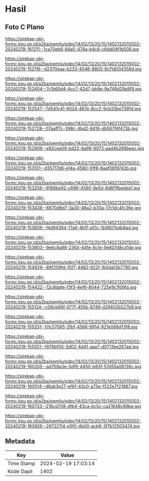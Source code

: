 # Hasil

## Foto C Plano

https://sirekap-obj-formc.kpu.go.id/a2ba/pemilu/pdpr/14/02/13/20/15/1402132015002-20240219-161211--1ca70eb6-84a5-474a-b4c6-c6dd04f1b508.jpg

https://sirekap-obj-formc.kpu.go.id/a2ba/pemilu/pdpr/14/02/13/20/15/1402132015002-20240219-152116--d2370eaa-b233-4046-8805-9cf1d004356d.jpg

https://sirekap-obj-formc.kpu.go.id/a2ba/pemilu/pdpr/14/02/13/20/15/1402132015002-20240219-152404--7c1b65d4-4cc7-42d7-bb9e-9a748d29a9f9.jpg

https://sirekap-obj-formc.kpu.go.id/a2ba/pemilu/pdpr/14/02/13/20/15/1402132015002-20240219-152547--7d541c41-6024-467e-8cc2-9cb20be7391d.jpg

https://sirekap-obj-formc.kpu.go.id/a2ba/pemilu/pdpr/14/02/13/20/15/1402132015002-20240219-152728--07aaff7c-398c-4bd2-8416-db567f4f473b.jpg

https://sirekap-obj-formc.kpu.go.id/a2ba/pemilu/pdpr/14/02/13/20/15/1402132015002-20240219-152909--e82cea09-bd22-4a98-9073-aad4b268beec.jpg

https://sirekap-obj-formc.kpu.go.id/a2ba/pemilu/pdpr/14/02/13/20/15/1402132015002-20240219-153101--d35717d6-e14a-4580-91f8-6aaf06f9742b.jpg

https://sirekap-obj-formc.kpu.go.id/a2ba/pemilu/pdpr/14/02/13/20/15/1402132015002-20240219-153256--9166be92-c696-4560-9e5d-8d6f1fbedee1.jpg

https://sirekap-obj-formc.kpu.go.id/a2ba/pemilu/pdpr/14/02/13/20/15/1402132015002-20240219-153438--6870d8d7-3a30-46a2-b30a-17c1dc4fc36e.jpg

https://sirekap-obj-formc.kpu.go.id/a2ba/pemilu/pdpr/14/02/13/20/15/1402132015002-20240219-153609--f4d94364-17a6-4b1f-a51c-1b9607edb8ad.jpg

https://sirekap-obj-formc.kpu.go.id/a2ba/pemilu/pdpr/14/02/13/20/15/1402132015002-20240219-153903--9e6c8a86-2364-44fe-8c1e-9e807d8cd1de.jpg

https://sirekap-obj-formc.kpu.go.id/a2ba/pemilu/pdpr/14/02/13/20/15/1402132015002-20240219-154929--89f209fd-10f7-4482-922f-1b0da13b7760.jpg

https://sirekap-obj-formc.kpu.go.id/a2ba/pemilu/pdpr/14/02/13/20/15/1402132015002-20240219-154422--12c8dafe-f3f3-4ef6-8044-725e9c1f09fa.jpg

https://sirekap-obj-formc.kpu.go.id/a2ba/pemilu/pdpr/14/02/13/20/15/1402132015002-20240219-155124--c08cb66f-077f-455b-8749-d29402b527b9.jpg

https://sirekap-obj-formc.kpu.go.id/a2ba/pemilu/pdpr/14/02/13/20/15/1402132015002-20240219-155331--01c57065-2fbf-4566-9914-921e068d13f8.jpg

https://sirekap-obj-formc.kpu.go.id/a2ba/pemilu/pdpr/14/02/13/20/15/1402132015002-20240219-155551--f976bf00-3d02-4d41-aaa7-d0713be267ad.jpg

https://sirekap-obj-formc.kpu.go.id/a2ba/pemilu/pdpr/14/02/13/20/15/1402132015002-20240219-160205--ad709a3e-3df9-4450-b93f-57d55a06136c.jpg

https://sirekap-obj-formc.kpu.go.id/a2ba/pemilu/pdpr/14/02/13/20/15/1402132015002-20240219-160514--d6ab3e27-ef81-43c0-a73e-f522e7f21887.jpg

https://sirekap-obj-formc.kpu.go.id/a2ba/pemilu/pdpr/14/02/13/20/15/1402132015002-20240219-160733--216cd708-dfb4-43ca-bc5c-ca21648c89be.jpg

https://sirekap-obj-formc.kpu.go.id/a2ba/pemilu/pdpr/14/02/13/20/15/1402132015002-20240219-160926--29722114-e5f0-4b00-acb9-3f7b12503474.jpg


## Metadata

| Key        | Value               |
| ---------- | ------------------- |
| Time Stamp | 2024-02-19 17:03:14 |
| Kode Dapil | 1402                |



